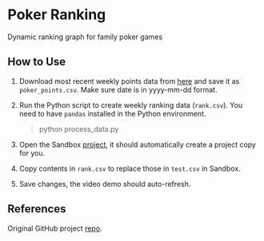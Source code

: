 # Poker Ranking

Dynamic ranking graph for family poker games

## How to Use

1. Download most recent weekly points data from [here](https://docs.google.com/spreadsheets/d/1ZUaSyorHHX9ci0DR-rGFN5yJTStb6uxLbUk5eMtkY4A/edit?usp=sharing) and save it as `poker_points.csv`. Make sure date is in yyyy-mm-dd format.

2. Run the Python script to create weekly ranking data (`rank.csv`). You need to have `pandas` installed in the Python environment.
    > python process_data.py

3. Open the Sandbox [project](https://codesandbox.io/s/poker-ranking-ybzvi7), it should automatically create a project copy for you.

4. Copy contents in `rank.csv` to replace those in `test.csv` in Sandbox.

5. Save changes, the video demo should auto-refresh.

## References

Original GitHub project [repo](https://github.com/Jannchie/Historical-ranking-data-visualization-based-on-d3.js).

